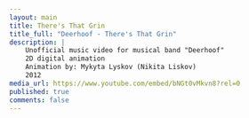 ```yaml
---
layout: main
title: There's That Grin
title_full: "Deerhoof - There's That Grin"
description: |
    Unofficial music video for musical band "Deerhoof"
    2D digital animation
    Animation by: Mykyta Lyskov (Nikita Liskov)
    2012
media_url: https://www.youtube.com/embed/bNGt0vMkvn8?rel=0
published: true
comments: false
---
```

